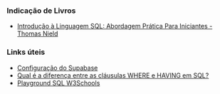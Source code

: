 ### Indicação de Livros

- [Introdução à Linguagem SQL: Abordagem Prática Para Iniciantes - Thomas Nield](https://www.amazon.com.br/Introdu%C3%A7%C3%A3o-Linguagem-SQL-Abordagem-Iniciantes/dp/8575225014)

### Links úteis

- [Configuração do Supabase](https://programadriano.medium.com/dica-r%C3%A1pida-criando-uma-base-postgresql-gr%C3%A1tis-c84f36265994)
- [Qual é a diferença entre as cláusulas WHERE e HAVING em SQL?](https://learnsql.com.br/blog/qual-e-a-diferenca-entre-as-clausulas-where-e-having-em-sql/)
- [Playground SQL W3Schools](https://www.w3schools.com/sql/trysql.asp?filename=trysql_select_all)
